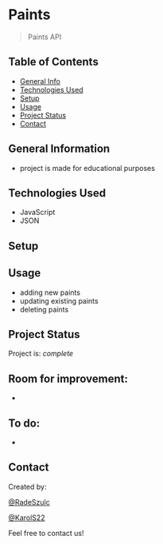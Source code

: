 # Paints
> Paints API


## Table of Contents
* [General Info](#general-information)
* [Technologies Used](#technologies-used)
* [Setup](#setup)
* [Usage](#usage)
* [Project Status](#project-status)
* [Contact](#contact)
<!-- * [License](#license) -->


## General Information
- project is made for educational purposes


## Technologies Used
- JavaScript
- JSON



## Setup



## Usage
- adding new paints
- updating existing paints
- deleting paints



## Project Status
Project is: _complete_ 


Room for improvement:
- 
- 

To do:
- 
- 


## Contact
Created by: 

[@RadeSzulc](https://github.com/RadeSzulc) 

[@KarolS22](https://github.com/KarolS22) 

Feel free to contact us!



<!-- This project is open source. -->

